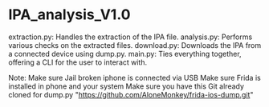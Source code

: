# IPA_analysis_V1.0

extraction.py: Handles the extraction of the IPA file.
analysis.py: Performs various checks on the extracted files.
download.py: Downloads the IPA from a connected device using dump.py.
main.py: Ties everything together, offering a CLI for the user to interact with.

Note: Make sure Jail broken iphone is connected via USB
      Make sure Frida is installed in phone and your system
      Make sure you have this Git already cloned for dump.py "https://github.com/AloneMonkey/frida-ios-dump.git"
